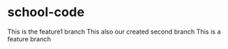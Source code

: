 # school-code
This is the feature1 branch
This also our created second branch
This is a feature branch
